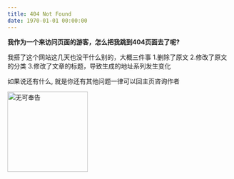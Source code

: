 ```yaml
---
title: 404 Not Found
date: 1970-01-01 00:00:00
---
```


**我作为一个来访问页面的游客，怎么把我跳到404页面去了呢?**

我搭了这个网站这几天也没干什么别的，大概三件事
1.删除了原文
2.修改了原文的分类
3.修改了文章的标题，导致生成的地址系列发生变化

如果说还有什么, 就是你还有其他问题一律可以回主页咨询作者

<img width=180 src="https://raw.githubusercontent.com/Archaeoraptor/image_resources/ImageofBlog/frog.jpeg" alt="无可奉告"/>